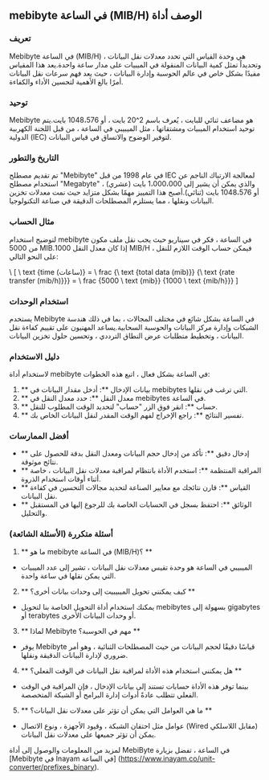 ## mebibyte في الساعة (MIB/H) الوصف أداة

### تعريف
Mebibyte في الساعة (MIB/H) هي وحدة القياس التي تحدد معدلات نقل البيانات ، وتحديداً تمثل كمية البيانات المنقولة في الميبيات على مدار ساعة واحدة.يعد هذا المقياس مفيدًا بشكل خاص في عالم الحوسبة وإدارة البيانات ، حيث يعد فهم سرعات نقل البيانات أمرًا بالغ الأهمية لتحسين الأداء والكفاءة.

### توحيد
Mebibyte هو مضاعف ثنائي للبايت ، يُعرف باسم 2^20 بايت ، أو 1048،576 بايت.يتم توحيد استخدام الميبيات ومشتقاتها ، مثل الميبيبي في الساعة ، من قبل اللجنة الكهربية الدولية (IEC) لتوفير الوضوح والاتساق في قياس البيانات.

### التاريخ والتطور
تم تقديم مصطلح "Mebibyte" في عام 1998 من قبل IEC لمعالجة الارتباك الناجم عن استخدام مصطلح "Megabyte" ، والذي يمكن أن يشير إلى 1،000،000 بايت (عشري) أو 1048،576 بايت (ثنائي).أصبح هذا التمييز مهمًا بشكل متزايد حيث نمت معدلات تخزين البيانات ونقلها ، مما يستلزم المصطلحات الدقيقة في صناعة التكنولوجيا.

### مثال الحساب
لتوضيح استخدام mebibyte في الساعة ، فكر في سيناريو حيث يجب نقل ملف مكون من 5000 MIB.إذا كان معدل النقل 1000 MIB/H ، فيمكن حساب الوقت اللازم للنقل على النحو التالي:

\ [
\ text {time (ساعات)} = \ frac {\ text {total data (mib)}} {\ text {rate transfer (mib/h)}}} = \ frac {5000 \ text {mib}} {1000 \ text {mib/h}}}
\]

### استخدام الوحدات
يستخدم Mebibyte في الساعة بشكل شائع في مختلف المجالات ، بما في ذلك هندسة الشبكات وإدارة مركز البيانات والحوسبة السحابية.يساعد المهنيون على تقييم كفاءة نقل البيانات ، وتخطيط متطلبات عرض النطاق الترددي ، وتحسين حلول تخزين البيانات.

### دليل الاستخدام
لاستخدام أداة mebibyte في الساعة بشكل فعال ، اتبع هذه الخطوات:
1. ** بيانات الإدخال **: أدخل مقدار البيانات في mebibytes التي ترغب في نقلها.
2. ** معدل النقل **: حدد معدل النقل في mebibytes في الساعة.
3. ** حساب **: انقر فوق الزر "حساب" لتحديد الوقت المطلوب للنقل.
4. ** تفسير النتائج **: راجع الإخراج لفهم الوقت المقدر لنقل البيانات الخاص بك.

### أفضل الممارسات
- ** إدخال دقيق **: تأكد من إدخال حجم البيانات ومعدل النقل بدقة للحصول على نتائج موثوقة.
- ** المراقبة المنتظمة **: استخدم الأداة بانتظام لمراقبة معدلات نقل البيانات ، خاصة أثناء أوقات استخدام الذروة.
- ** القياس **: قارن نتائجك مع معايير الصناعة لتحديد مجالات التحسين في كفاءة نقل البيانات.
- ** الوثائق **: احتفظ بسجل في الحسابات الخاصة بك للرجوع إليها في المستقبل والتحليل.

### أسئلة متكررة (الأسئلة الشائعة)

1. ** ما هو mebibyte في الساعة (MIB/H)؟ **
- الميبيبي في الساعة هو وحدة تقيس معدلات نقل البيانات ، تشير إلى عدد الميبيات التي يمكن نقلها في ساعة واحدة.

2. ** كيف يمكنني تحويل الميبيبيت إلى وحدات بيانات أخرى؟ **
- يمكنك استخدام أداة التحويل الخاصة بنا لتحويل mebibytes بسهولة إلى gigabytes أو terabytes أو وحدات البيانات الأخرى.

3. ** لماذا Mebibyte مهم في الحوسبة؟ **
- يوفر Mebibyte قياسًا دقيقًا لحجم البيانات من حيث المصطلحات الثنائية ، وهو أمر ضروري لإدارة البيانات الدقيقة ونقلها.

4. ** هل يمكنني استخدام هذه الأداة لمراقبة نقل البيانات في الوقت الفعلي؟ **
- بينما توفر هذه الأداة حسابات تستند إلى بيانات الإدخال ، فإن المراقبة في الوقت الفعلي تتطلب عادةً أدوات إدارة البرامج أو الشبكة المتخصصة.

5. ** ما هي العوامل التي يمكن أن تؤثر على معدلات نقل البيانات؟ **
- عوامل مثل احتقان الشبكة ، وقيود الأجهزة ، ونوع الاتصال (Wired مقابل اللاسلكي) يمكن أن تؤثر جميعها على معدلات نقل البيانات.

لمزيد من المعلومات والوصول إلى أداة MebiByte في الساعة ، تفضل بزيارة [Mebibyte في Inayam في الساعة] (https://www.inayam.co/unit-converter/prefixes_binary).